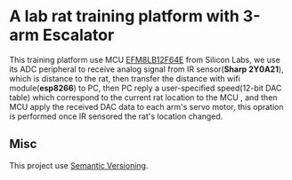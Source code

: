 # A lab rat training platform with 3-arm Escalator

This training platform use MCU [EFM8LB12F64E](https://www.silabs.com/products/mcu/8-bit/efm8-laser-bee/device.efm8lb12f64e-qfn24) from Silicon Labs, we use its ADC peripheral to receive analog signal from IR sensor(**Sharp 2Y0A21**), which is distance to the rat, then transfer the distance with wifi module(**esp8266**) to PC, then PC reply a user-specified speed(12-bit DAC table) which correspond to the current rat location to the MCU , and then MCU apply the received DAC data to each arm's servo motor, this opration is performed once IR sensored the rat's location changed.
## Misc
This project use [Semantic Versioning](https://semver.org/).